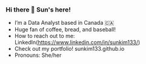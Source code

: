 ### Hi there 👋 Sun's here!

- I’m a Data Analyst based in Canada 🇨🇦
- Huge fan of coffee, bread, and baseball!
- How to reach out to me: LinkedIn(https://www.linkedin.com/in/sunkim133/)
- Check out my portfolio! sunkim133.github.io
- Pronouns: She/her
